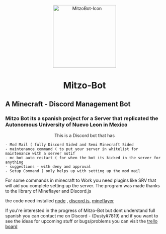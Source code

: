 <p align="center">
  <img width="200" src="https://cdn.discordapp.com/attachments/859454581451784212/866826044232564766/Sin_titulo_9.png" alt="MitzoBot-Icon">
</p>

<h1 align="center"> Mitzo-Bot </h1>
  
## A Minecraft - Discord Management Bot

### Mitzo Bot its a spanish project for a Server that replicated the Autonomous University of Nuevo Leon in Mexico

<p align="center">
    This is a Discord bot that has
</p>

```
- Mod Mail ( fully Discord Sided and Semi Minecraft Sided
- maintenance command ( to put your server in whitelist for maintenance with a server notif
- mc bot auto restart ( for when the bot its kicked in the server for anything
- suggestions - with deny and approval
- Setup Command ( only helps up with setting up the mod mail 
```

For some commands in minecraft to Work you need plugins like SRV that will aid you complete setting up the server.
The program was made thanks to the library of Mineflayer and Discord.js 

the  code need installed [node](https://nodejs.org/en/download/) , [discord.js](https://www.npmjs.com/package/discord.js?source=post_page-----7b5fe27cb6fa----------------------), [mineflayer](https://www.npmjs.com/package/mineflayer)

If you're interested in the progress of Mitzo-Bot but dont understand full spanish you can contact me on Discord - (Dusty#7819)
and if you want to see the ideas for upcoming stuff or bugs/problems you can visit the [trello board](https://trello.com/b/hT79dns2/mc-bot)
